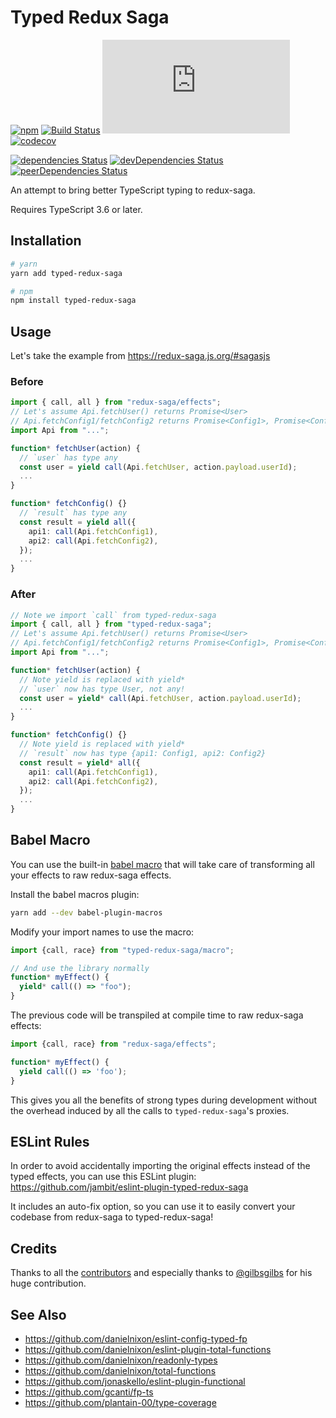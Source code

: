 # Typed Redux Saga

[![npm](https://img.shields.io/npm/v/typed-redux-saga.svg)](https://www.npmjs.com/package/typed-redux-saga)
[![Build Status](https://travis-ci.org/agiledigital/typed-redux-saga.svg?branch=master)](https://travis-ci.org/agiledigital/typed-redux-saga)
[![Type Coverage](https://img.shields.io/badge/dynamic/json.svg?label=type-coverage&prefix=%E2%89%A5&suffix=%&query=$.typeCoverage.atLeast&uri=https%3A%2F%2Fraw.githubusercontent.com%2Fagiledigital%2Ftyped-redux-saga%2Fmaster%2Fpackage.json)](https://github.com/plantain-00/type-coverage)
[![codecov](https://codecov.io/gh/agiledigital/typed-redux-saga/branch/master/graph/badge.svg?token=ZNTWQNDKL8)](https://codecov.io/gh/agiledigital/typed-redux-saga)

[![dependencies Status](https://david-dm.org/agiledigital/typed-redux-saga/status.svg)](https://david-dm.org/agiledigital/typed-redux-saga)
[![devDependencies Status](https://david-dm.org/agiledigital/typed-redux-saga/dev-status.svg)](https://david-dm.org/agiledigital/typed-redux-saga?type=dev)
[![peerDependencies Status](https://david-dm.org/agiledigital/typed-redux-saga/peer-status.svg)](https://david-dm.org/agiledigital/typed-redux-saga?type=peer)

An attempt to bring better TypeScript typing to redux-saga.

Requires TypeScript 3.6 or later.

## Installation

```sh
# yarn
yarn add typed-redux-saga

# npm
npm install typed-redux-saga
```

## Usage

Let's take the example from https://redux-saga.js.org/#sagasjs

### Before

```typescript
import { call, all } from "redux-saga/effects";
// Let's assume Api.fetchUser() returns Promise<User>
// Api.fetchConfig1/fetchConfig2 returns Promise<Config1>, Promise<Config2>
import Api from "...";

function* fetchUser(action) {
  // `user` has type any
  const user = yield call(Api.fetchUser, action.payload.userId);
  ...
}

function* fetchConfig() {}
  // `result` has type any
  const result = yield all({
    api1: call(Api.fetchConfig1),
    api2: call(Api.fetchConfig2),
  });
  ...
}
```

### After

```typescript
// Note we import `call` from typed-redux-saga
import { call, all } from "typed-redux-saga";
// Let's assume Api.fetchUser() returns Promise<User>
// Api.fetchConfig1/fetchConfig2 returns Promise<Config1>, Promise<Config2>
import Api from "...";

function* fetchUser(action) {
  // Note yield is replaced with yield*
  // `user` now has type User, not any!
  const user = yield* call(Api.fetchUser, action.payload.userId);
  ...
}

function* fetchConfig() {}
  // Note yield is replaced with yield*
  // `result` now has type {api1: Config1, api2: Config2}
  const result = yield* all({
    api1: call(Api.fetchConfig1),
    api2: call(Api.fetchConfig2),
  });
  ...
}
```

## Babel Macro

You can use the built-in [babel macro](
https://github.com/kentcdodds/babel-plugin-macros/blob/master/other/docs/user.md)
that will take care of transforming all your effects to raw redux-saga effects.

Install the babel macros plugin:

```sh
yarn add --dev babel-plugin-macros
```

Modify your import names to use the macro:

```js
import {call, race} from "typed-redux-saga/macro";

// And use the library normally
function* myEffect() {
  yield* call(() => "foo");
}
```

The previous code will be transpiled at compile time to raw redux-saga effects:

```js
import {call, race} from "redux-saga/effects";

function* myEffect() {
  yield call(() => 'foo');
}
```

This gives you all the benefits of strong types during development without
the overhead induced by all the calls to `typed-redux-saga`'s proxies.

## ESLint Rules

In order to avoid accidentally importing the original effects instead of the typed effects, you can use this ESLint plugin:
https://github.com/jambit/eslint-plugin-typed-redux-saga

It includes an auto-fix option, so you can use it to easily convert your codebase from redux-saga to typed-redux-saga!

## Credits

Thanks to all the [contributors](https://github.com/agiledigital/typed-redux-saga/graphs/contributors) and especially thanks to [@gilbsgilbs](https://github.com/gilbsgilbs) for his huge contribution.

## See Also

* https://github.com/danielnixon/eslint-config-typed-fp
* https://github.com/danielnixon/eslint-plugin-total-functions
* https://github.com/danielnixon/readonly-types
* https://github.com/danielnixon/total-functions
* https://github.com/jonaskello/eslint-plugin-functional
* https://github.com/gcanti/fp-ts
* https://github.com/plantain-00/type-coverage
